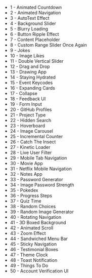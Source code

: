 - 1 - Animated Countdown
- 2 - Animated Navigation
- 3 - AutoText Effect
- 4 - Background Slider
- 5 - Blurry Loading
- 6 - Button Ripple Effect
- 7 - Content Placeholder
- 8 - Custom Range Slider Once Again
- 9 - Jokes
- 10 - Image Likes
- 11 - Double Vertical Slider
- 12 - Drag and Drop
- 13 - Drawing App
- 14 - Staying Hydrated
- 15 - Event Keycodes
- 16 - Expanding Cards
- 17 - Collapse
- 18 - Feedback UI
- 19 - Form Input
- 20 - GitHub Profiles
- 21 - Project Type
- 22 - Hidden Search
- 23 - Hoverboard
- 24 - Image Carousel
- 25 - Incremental Counter
- 26 - Catch The Insect
- 27 - Kinetic Loader
- 28 - Live User Filter
- 29 - Mobile Tab Navigation
- 30 - Movie App
- 31 - Netflix Mobile Navigation
- 32 - Notes App
- 33 - Password Generator
- 34 - Image Password Strength
- 35 - Pokedex
- 36 - Progress Steps
- 37 - Quiz Time
- 38 - Random Choices
- 39 - Random Image Generator
- 40 - Rotating Navigation
- 41 - 3D Boxed Background
- 42 - Animated Scroll
- 43 - Zoom Effect
- 44 - Sandwiched Menu Bar
- 45 - Sticky Navigation
- 46 - Testimonial Boxes
- 47 - Theme Clock
- 48 - Toast Notification
- 49 - Things To Do
- 50 - Account Verification UI
